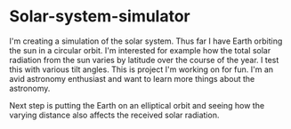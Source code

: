 # Solar-system-simulator
I'm creating a simulation of the solar system. Thus far I have Earth orbiting the sun in a circular orbit. I'm interested for example how the total solar radiation from the sun varies by latitude over the course of the year. I test this with various tilt angles. This is project I'm working on for fun. I'm an avid astronomy enthusiast and want to learn more things about the astronomy.

Next step is putting the Earth on an elliptical orbit and seeing how the varying distance also affects the received solar radiation.
